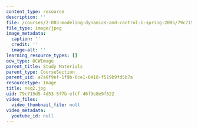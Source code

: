 ```yaml
---
content_type: resource
description: ''
file: /courses/2-003-modeling-dynamics-and-control-i-spring-2005/79c715d54d535f7befcf46f9e8e9f522_neq2.jpg
file_type: image/jpeg
image_metadata:
  caption: ''
  credit: ''
  image-alt: ''
learning_resource_types: []
ocw_type: OCWImage
parent_title: Study Materials
parent_type: CourseSection
parent_uid: a7a8f9ef-1f9b-6ce1-6418-f519b9fd5b7a
resourcetype: Image
title: neq2.jpg
uid: 79c715d5-4d53-5f7b-efcf-46f9e8e9f522
video_files:
  video_thumbnail_file: null
video_metadata:
  youtube_id: null
---
```

